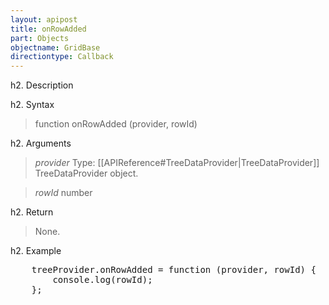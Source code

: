 ```yaml
---
layout: apipost
title: onRowAdded
part: Objects
objectname: GridBase
directiontype: Callback
---
```


h2. Description

> 

h2. Syntax

> function onRowAdded (provider, rowId)

h2. Arguments

> *provider*
> Type: [[APIReference#TreeDataProvider|TreeDataProvider]]
> TreeDataProvider object.

> *rowId*
> number
> 

h2. Return

> None.

h2. Example

<pre type="code">
    treeProvider.onRowAdded = function (provider, rowId) {
        console.log(rowId);
    };
</pre>

